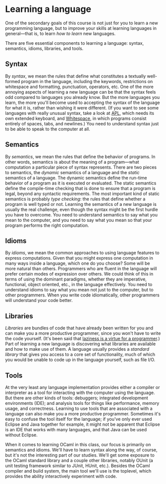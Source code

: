 # Learning a language

One of the secondary goals of this course is not just for you to learn
a new programming language, but to improve your skills at learning
languages in general&mdash;that is, to learn *how to learn* new
languages.

There are five essential components to learning a language: syntax,
semantics, idioms, libraries, and tools.

## Syntax
By *syntax*, we mean the rules that define what constitutes a textually
well-formed program in the language, including the keywords,
restrictions on whitespace and formatting, punctuation, operators, etc.
One of the more annoying aspects of learning a new language can be that
the syntax feels odd compared to languages you already know.  But the
more languages you learn, the more you'll become used to accepting the
syntax of the language for what it is, rather than wishing it were
different.  (If you want to see some languages with really unusual
syntax, take a look at [APL][tryapl], which needs its own extended
keyboard, and [Whitespace][whitespace], in which programs consist
entirely of spaces, tabs, and newlines.)  You need to understand
syntax just to be able to speak to the computer at all.

## Semantics
By *semantics*, we mean the rules that define the behavior of programs.
In other words, semantics is about the meaning of a program&mdash;what
computation a particular piece of syntax represents. There are two
pieces to semantics, the *dynamic* semantics of a language and the
*static* semantics of a language.  The dynamic semantics define the
run-time behavior of a program as it is executed or evaluated. The
static semantics define the compile-time checking that is done to ensure
that a program is legal, beyond any syntactic requirements. The most
important kind of static semantics is probably *type checking*: the
rules that define whether a program is well typed or not.  Learning
the semantics of a new language is usually the real challenge, even though
the syntax might be the first hurdle you have to overcome.  You need
to understand semantics to say what you mean to the computer, and you
need to say what you mean so that your program performs the right computation.

## Idioms
By *idioms*, we mean the common approaches to using language features to
express computations.  Given that you might express one computation in
many ways inside a language, which one do you choose?  Some will be more
natural than others.  Programmers who are fluent in the language will
prefer certain modes of expression over others. We could think of this
in terms of using the dominant paradigms, whether they are imperative,
functional, object oriented, etc., in the language effectively. You need
to understand idioms to say what you mean not just to the computer, but
to other programmers. When you write code idiomatically, other
programmers will understand your code better.

## Libraries 
*Libraries* are bundles of code that have already been written for you
and can make you a more productive programmer, since you won't have to
write the code yourself.  (It's been said that [laziness is a virtue for
a programmer][lazy].)  Part of learning a new language is discovering
what libraries are available and how to make use of them.  A language
usually provides a *standard library* that gives you access to a core
set of functionality, much of which you would be unable to code up in
the language yourself, such as file I/O.

## Tools
At the very least any language implementation provides either a compiler
or interpreter as a tool for interacting with the computer using the
language.  But there are other kinds of tools:  debuggers; integrated
development environments (IDE); and analysis tools for things like
performance, memory usage, and correctness.  Learning to use tools 
that are associated with a language can also make you a more productive
programmer.  Sometimes it's easy to confuse the tool itself for
the language; if you've only ever used Eclipse and Java together
for example, it might not be apparent that Eclipse is an IDE that
works with many languages, and that Java can be used without Eclipse.

[tryapl]: http://tryapl.org/
[whitespace]: http://compsoc.dur.ac.uk/whitespace/tutorial.html
[lazy]: http://threevirtues.com/

When it comes to learning OCaml in this class, our focus is primarily
on semantics and idioms.  We'll have to learn syntax along the way,
of course, but it's not the interesting part of our studies.  We'll
get some exposure to the OCaml standard library and a couple other
libraries, notably OUnit (a unit testing framework similar to 
JUnit, HUnit, etc.).  Besides the OCaml compiler and build system,
the main tool we'll use is the toplevel, which provides the ability
interactively experiment with code.  
